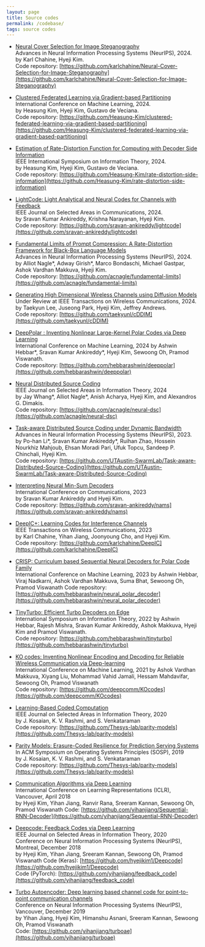 ```yaml
---
layout: page
title: Source codes
permalink: /codebase/
tags: source codes
---
```

* [Neural Cover Selection for Image Steganography](https://arxiv.org/pdf/2410.18216)  
Advances in Neural Information Processing Systems (NeurIPS), 2024.  
by Karl Chahine, Hyeji Kim.  
Code repository: [https://github.com/karlchahine/Neural-Cover-Selection-for-Image-Steganography](https://github.com/karlchahine/Neural-Cover-Selection-for-Image-Steganography)

* [Clustered Federated Learning via Gradient-based Partitioning](https://proceedings.mlr.press/v235/kim24p.html)  
International Conference on Machine Learning, 2024.  
by Heasung Kim, Hyeji Kim, Gustavo de Veciana.  
Code repository: [https://github.com/Heasung-Kim/clustered-federated-learning-via-gradient-based-partitioning](https://github.com/Heasung-Kim/clustered-federated-learning-via-gradient-based-partitioning)

* [Estimation of Rate-Distortion Function for Computing with Decoder Side Information](https://ieeexplore.ieee.org/document/10619642)  
IEEE  International Symposium on Information Theory, 2024.  
by Heasung Kim, Hyeji Kim, Gustavo de Veciana.  
Code repository: [https://github.com/Heasung-Kim/rate-distortion-side-information](https://github.com/Heasung-Kim/rate-distortion-side-information)

* [LightCode: Light Analytical and Neural Codes for Channels with Feedback](https://arxiv.org/pdf/2403.10751)  
IEEE Journal on Selected Areas in Communications, 2024.  
by Sravan Kumar Ankireddy, Krishna Narayanan, Hyeji Kim.  
Code repository: [https://github.com/sravan-ankireddy/lightcode](https://github.com/sravan-ankireddy/lightcode)

* [Fundamental Limits of Prompt Compression: A Rate-Distortion Framework for Black-Box Language Models](https://arxiv.org/abs/2407.15504)  
Advances in Neural Information Processing Systems (NeurIPS), 2024. 
by Alliot Nagle\*, Adway Girish\*, Marco Bondaschi, Michael Gastpar, Ashok Vardhan Makkuva, Hyeji Kim.  
Code repository: [https://github.com/acnagle/fundamental-limits](https://github.com/acnagle/fundamental-limits)

* [Generating High Dimensional Wireless Channels using Diffusion Models](https://arxiv.org/abs/2409.03924v1)  
Under Review at IEEE Transactions on Wireless Communications, 2024.
by Taekyun Lee, Juseong Park, Hyeji Kim, Jeffrey Andrews.  
Code repository: [https://github.com/taekyunl/cDDIM](https://github.com/taekyunl/cDDIM)

* [DeepPolar : Inventing Nonlinear Large-Kernel Polar Codes via Deep Learning](https://arxiv.org/abs/2402.08864)  
International Conference on Machine Learning, 2024
by Ashwin Hebbar\*, Sravan Kumar Ankireddy\*, Hyeji Kim, Sewoong Oh, Pramod Viswanath.  
Code repository: [https://github.com/hebbarashwin/deeppolar](https://github.com/hebbarashwin/deeppolar)

* [Neural Distributed Source Coding](https://arxiv.org/abs/2106.02797)  
IEEE Journal on Selected Areas in Information Theory, 2024  
by Jay Whang\*, Alliot Nagle\*, Anish Acharya, Hyeji Kim, and Alexandros G. Dimakis.  
Code repository: [https://github.com/acnagle/neural-dsc](https://github.com/acnagle/neural-dsc)

* [Task-aware Distributed Source Coding under Dynamic Bandwidth](https://proceedings.neurips.cc/paper_files/paper/2023/hash/016c63403370d81c24c1ca0123de6cfa-Abstract-Conference.html)  
Advances in Neural Information Processing Systems (NeurIPS), 2023.  
by Po-han Li\*, Sravan Kumar Ankireddy\*, Ruihan Zhao, Hossein Nourkhiz Mahjoub, Ehsan Moradi Pari, Ufuk Topcu, Sandeep P. Chinchali, Hyeji Kim.  
Code repository: [https://github.com/UTAustin-SwarmLab/Task-aware-Distributed-Source-Coding](https://github.com/UTAustin-SwarmLab/Task-aware-Distributed-Source-Coding) 

* [Interpreting Neural Min-Sum Decoders](https://arxiv.org/abs/2205.10684)  
International Conference on Communications, 2023    
by Sravan Kumar Ankireddy and Hyeji Kim.    
Code repository: [https://github.com/sravan-ankireddy/nams](https://github.com/sravan-ankireddy/nams)

* [DeepIC+: Learning Codes for Interference Channels](https://ieeexplore.ieee.org/document/10215318)  
IEEE Transactions on Wireless Communications, 2023    
by Karl Chahine, Yihan Jiang, Joonyoung Cho, and Hyeji Kim.    
Code repository: [https://github.com/karlchahine/DeepIC](https://github.com/karlchahine/DeepIC)

* [CRISP: Curriculum based Sequential Neural Decoders for Polar Code Family](https://arxiv.org/abs/2210.00313)   
International Conference on Machine Learning, 2023 
by Ashwin Hebbar, Viraj Nadkarni, Ashok Vardhan Makkuva, Suma Bhat, Sewoong Oh, Pramod Viswanath 
Code repository: [https://github.com/hebbarashwin/neural_polar_decoder](https://github.com/hebbarashwin/neural_polar_decoder) 

* [TinyTurbo: Efficient Turbo Decoders on Edge](https://arxiv.org/abs/2209.15614)   
International Symposium on Information Theory, 2022 
by Ashwin Hebbar, Rajesh Mishra, Sravan Kumar Ankireddy, Ashok Makkuva, Hyeji Kim and Pramod Viswanath.     
Code repository: [https://github.com/hebbarashwin/tinyturbo](https://github.com/hebbarashwin/tinyturbo) 

* [KO codes: Inventing Nonlinear Encoding and Decoding for Reliable Wireless Communication via Deep-learning](https://arxiv.org/abs/2108.12920)   
International Conference on Machine Learning, 2021 
by Ashok Vardhan Makkuva, Xiyang Liu, Mohammad Vahid Jamali, Hessam Mahdavifar, Sewoong Oh, Pramod Viswanath     
Code repository: [https://github.com/deepcomm/KOcodes](https://github.com/deepcomm/KOcodes) 

* [Learning-Based Coded Computation](https://ieeexplore.ieee.org/document/9047948)  
IEEE Journal on Selected Areas in Information Theory, 2020  
by J. Kosaian, K. V. Rashmi, and S. Venkataraman  
Code repository: [https://github.com/Thesys-lab/parity-models](https://github.com/Thesys-lab/parity-models)

* [Parity Models: Erasure-Coded Resilience for Prediction Serving Systems](https://dl.acm.org/doi/10.1145/3341301.3359654)  
In ACM Symposium on Operating Systems Principles (SOSP), 2019  
by J. Kosaian, K. V. Rashmi, and S. Venkataraman  
Code repository: [https://github.com/Thesys-lab/parity-models](https://github.com/Thesys-lab/parity-models)

* [Communication Algorithms via Deep Learning](https://openreview.net/pdf?id=ryazCMbR-)  
International Conference on Learning Representations (ICLR), Vancouver, April 2018  
by Hyeji Kim, Yihan Jiang, Ranvir Rana, Sreeram Kannan, Sewoong Oh, Pramod Viswanath 
Code: [https://github.com/yihanjiang/Sequential-RNN-Decoder](https://github.com/yihanjiang/Sequential-RNN-Decoder) 

* [Deepcode: Feedback Codes via Deep Learning](https://arxiv.org/abs/1807.00801)  
IEEE Journal on Selected Areas in Information Theory, 2020  
Conference on Neural Information Processing Systems (NeurIPS), Montreal, December 2018  
by Hyeji Kim, Yihan Jiang, Sreeram Kannan, Sewoong Oh, Pramod Viswanath
Code (Keras): [https://github.com/hyejikim1/Deepcode](https://github.com/hyejikim1/Deepcode)  
Code (PyTorch): [https://github.com/yihanjiang/feedback_code](https://github.com/yihanjiang/feedback_code)

* [Turbo Autoencoder: Deep learning based channel code for point-to-point communication channels](https://arxiv.org/abs/1911.03038)  
Conference on Neural Information Processing Systems (NeurIPS), Vancouver, December 2019  
by Yihan Jiang, Hyeji Kim, Himanshu Asnani, Sreeram Kannan, Sewoong Oh, Pramod Viswanath  
Code: [https://github.com/yihanjiang/turboae](https://github.com/yihanjiang/turboae) 

